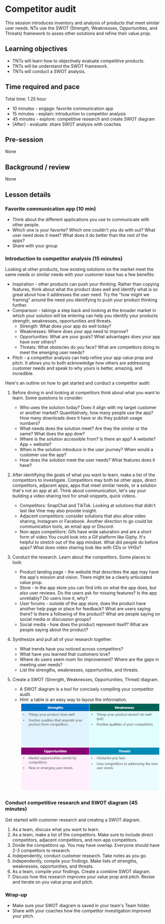# Competitor audit

This session introduces inventory and analysis of products that meet similar user needs. NTs use the SWOT (Strength, Weaknesses, Opportunities, and Threats) framework to asses other solutions and refine their value prop.

## Learning objectives

* TNTs will learn how to objectively evaluate competitive products.
* TNTs will be understand the SWOT framework.
* TNTs will conduct a SWOT analysis.

## Time required and pace

Total time: 1.25 hour

* 10 minutes - engage: favorite communication app
* 15 minutes - explain: introduction to competitor analysis
* 45 minutes - explore: competitive research and create SWOT diagram
* [After] - evaluate: share SWOT analysis with coaches

## Pre-session

None

## Background / review

None

## Lesson details

### Favorite communication app (10 min)

* Think about the different applications you use to communicate with other people.
* Which one is your favorite? Which one couldn't you do with out? What user need does it meet? What does it do better than the rest of the apps?
* Share with your group

### Introduction to competitor analysis (15 minutes)

Looking at other products, how existing solutions on the market meet the same needs or similar needs with your customer base has a few benefits:

* Inspiration - other products can push your thinking. Rather than copying features, think about what the product does well and identify what is so great about how it addresses the user need. Try the "how might we framing" around the need you identifying to push your product thinking further.
* Comparison - takings a step back and looking at the broader market in which your solution will be entering can help you identify your products strength, weaknesses, opportunities and threats.
  * Strength: What does your app do well today?
  * Weaknesses: Where does your app need to improve?
  * Opportunities: What are your goals? What advantages does your app have over others?
  * Threats: What obstacles do you face? What are competitors doing to meet the emerging user needs?
* Pitch -  a competitor analysis can help refine your app value prop and pitch. It allows you to both acknowledge how others are addressing customer needs and speak to why yours is better, amazing, and incredible.

Here's an outline on how to get started and conduct a competitor audit:

1. Before diving in and looking at competitors think about what you want to learn. Some questions to consider:
    * Who uses the solution today? Does it align with my target customer or another market? Quantitatively, how many people use the app? How many downloads does it have or do they publish usage numbers?
    * What needs does the solution meet? Are they the similar or the same? What does the app dow?
    * Where is the solution accessible from? Is there an app? A website? App + website?
    * When is the solution introduce in the user journey? When would a customer use the app?
    * How does the solution meet the user needs? What features does it have?

2. After identifying the goals of what you want to learn, make a list of the competitors to investigate. Competitors may both be other apps, direct competitors, adjacent apps, apps that meet similar needs, or a solution that's not an app at all. Think about communication, let's say your building a video sharing tool for small snippets, quick videos.
    * Competitors: SnapChat and TikTok. Looking at solutions that didn't last like Vine may also provide insight.
    * Adjacent competitors: consider solutions that also allow video sharing, Instagram or Facebook. Another direction to go could be communication tools, an email app or Discord.
    * Non-apps competitors: Gifs have wide saturation and are a short form of video  You could look into a Gif platform like Giphy. It's helpful to stretch out of the app mindset. What did people do before apps? What does video sharing look like with CDs or VHSs?

3. Conduct the research. Learn about the competitors. Some places to look:
    * Product landing page - the website that describes the app may have the app's mission and vision. There might be a clearly articulated value prop.
    * Store - in the app store you can find info on what the app does, but also user reviews. Do the users ask for missing features? Is the app unreliably? Do users love it, why?
    * User forums - outside of the app store, does the product have another help page or place for feedback? What are users saying there? Is there a following of the product? What are people saying on social media or discussion groups?
    * Social media - how does the product represent itself? What are people saying about the product?

4. Synthesize and pull all of your research together.
    * What trends have you noticed across competitors?
    * What have you learned that customers love?
    * Where do users seem room for improvement? Where are the gaps in meeting user needs?
    * List the strengths, weaknesses, opportunities, and threats.

5. Create a SWOT (Strength, Weaknesses, Opportunities, Threat) diagram.
    * A SWOT diagram is a tool for concisely compiling your competitor audit.
    * *Hint*: a table is an easy way to layout the information.
     ![SWOT diagram](SWOT_table.png)

### Conduct competitive research and SWOT diagram (45 minutes)

Get started with customer research and creating a SWOT diagram.

1. As a team, discuss what you want to learn.
2. As a team, make a list of the competitors. Make sure to include direct competitors, adjacent competitors, and non-app competitors.
3. Divide the competitors up. You may have overlap. Everyone should have 2-3 competitors to research.
4. Independently, conduct customer research. Take notes as you go.
5. Independently, compile your findings. Make lists of strengths, weaknesses, opportunities, and threats.
6. As a team, compile your findings. Create a combine SWOT diagram.
7. Discuss how this research improves your value prop and pitch. Revise and iterate on you value prop and pitch.

### Wrap-up

* Make sure your SWOT diagram is saved in your team's Team folder.
* Share with your coaches how the competitor investigation improved your pitch.
